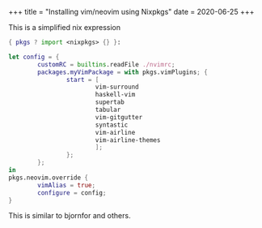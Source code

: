 +++
title = "Installing vim/neovim using Nixpkgs"
date = 2020-06-25
+++

This is a simplified nix expression

```nix
{ pkgs ? import <nixpkgs> {} }:

let config = {
        customRC = builtins.readFile ./nvimrc;
        packages.myVimPackage = with pkgs.vimPlugins; {
                start = [
                        vim-surround
                        haskell-vim
                        supertab
                        tabular
                        vim-gitgutter
                        syntastic
                        vim-airline
                        vim-airline-themes
                        ];
                };
        };
in
pkgs.neovim.override {
        vimAlias = true;
        configure = config;
}
```

This is similar to bjornfor and others.